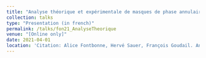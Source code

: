 ```yaml
---
title: "Analyse théorique et expérimentale de masques de phase annulaires binaires co-optimisés pour augmenter la profondeur de champ de capteurs panchromatiques"
collection: talks
type: "Presentation (in french)"
permalink: /talks/fon21_AnalyseTheorique
venue: "[Online only]"
date: 2021-04-01
location: 'Citation: Alice Fontbonne, Hervé Sauer, François Goudail. Analyse théorique et expérimentale de masques de phase annulaires binaires co-optimisés pour augmenter la profondeur de champ de capteurs panchromatiques. <a href="https://www.gdr-isis.fr/index.php/reunion/443/">Journées Imagerie Optique Non-Conventionnelle</a>. (Gdr-isis, Ondes, MIA), March 2021, Paris, France'
---
```

